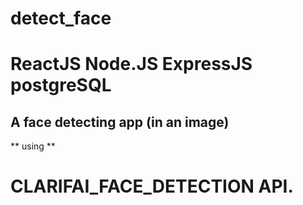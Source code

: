 # detect_face
# ReactJS Node.JS ExpressJS postgreSQL
## A face detecting app (in an image)
** using ** 
# CLARIFAI_FACE_DETECTION API.
